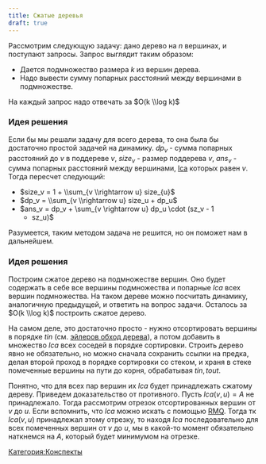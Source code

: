 ```yaml
---
title: Сжатые деревья
draft: true
---
```


Рассмотрим следующую задачу: дано дерево на $n$ вершинах, и поступают
запросы. Запрос выглядит таким образом:

  - Дается подмножество размера $k$ из вершин дерева.
  - Надо вывести сумму попарных расстояний между вершинами в
    подмножестве.

На каждый запрос надо отвечать за $O(k \\log k)$

### Идея решения

Если бы мы решали задачу для всего дерева, то она была бы достаточно
простой задачей на динамику. $dp_v$ - сумма попарных расстояний до
$v$ в поддереве $v$, $size_v$ - размер поддерева $v$, $ans_v$ - сумма
попарных расстояний между вершинами, [lca](lca "wikilink") которых
равен $v$. Тогда пересчет следующий:

  - $size_v = 1 + \\sum_{v \\rightarrow u} size_{u}$
  - $dp_v = \\sum_{v \\rightarrow u} size_u + dp_u$
  - $ans_v = dp_v + \\sum_{v \\rightarrow u} dp_u \\cdot (sz_v - 1
    - sz_u)$

Разумеется, таким методом задача не решится, но он поможет нам в
дальнейшем.

### Идея решения

Построим сжатое дерево на подмножестве вершин. Оно будет содержать в
себе все вершины подмножества и попарные $lca$ всех вершин
подмножества. На таком дереве можно посчитать динамику,
аналогичную предыдущей, и ответить на вопрос задачи. Осталось за
$O(k \\log k)$ построить сжатое дерево.

На самом деле, это достаточно просто - нужно отсортировать вершины в
порядке $tin$ (см. [эйлеров обход
дерева](эйлеров_обход_дерева "wikilink")), а
потом добавить в множество $lca$ всех соседей в порядке сортировки.
Строить дерево явно не обязательно, но можно сначала сохранить ссылки
на предка, делая второй проход в порядке сортировки со стеком, и храня
в стеке помеченные вершины на пути до корня, обрабатывая $tin, tout$.

Понятно, что для всех пар вершин их $lca$ будет принадлежать сжатому
дереву. Приведем доказательство от противного. Пусть $lca(v, u) = A$
не принадлежало. Тогда рассмотрим отрезок отсортированных вершин от $v$
до $u$. Если вспомнить, что $lca$ можно искать с помощью
[RMQ](LCA#RMQ_на_эйлеровом_обходе "wikilink"). Тогда тк $lca(v, u)$
принадлежал этому отрезку, то находя $lca$ последовательно для всех
помеченных вершин от $v$ до $u$, мы в какой-то момент обязательно
наткнемся на $A$, который будет минимумом на отрезке.

[Категория:Конспекты](Категория:Конспекты "wikilink")